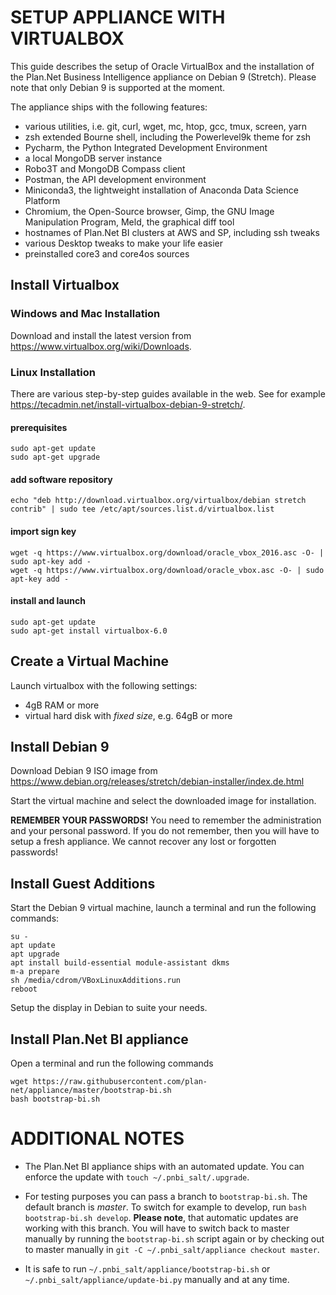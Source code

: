 SETUP APPLIANCE WITH VIRTUALBOX
===============================

This guide describes the setup of Oracle VirtualBox and the installation of the
Plan.Net Business Intelligence appliance on Debian 9 (Stretch). Please note that
only Debian 9 is supported at the moment.

The appliance ships with the following features:

* various utilities, i.e. git, curl, wget, mc, htop, gcc, tmux, screen, yarn
* zsh extended Bourne shell, including the Powerlevel9k theme for zsh
* Pycharm, the Python Integrated Development Environment
* a local MongoDB server instance
* Robo3T and MongoDB Compass client
* Postman, the API development environment
* Miniconda3, the lightweight installation of Anaconda Data Science Platform
* Chromium, the Open-Source browser, Gimp, the GNU Image
  Manipulation Program, Meld, the graphical diff tool
* hostnames of Plan.Net BI clusters at AWS and SP, including ssh tweaks
* various Desktop tweaks to make your life easier
* preinstalled core3 and core4os sources


Install Virtualbox
------------------

### Windows and Mac Installation

Download and install the latest version from
https://www.virtualbox.org/wiki/Downloads.

### Linux Installation

There are various step-by-step guides available in the web. See for example 
https://tecadmin.net/install-virtualbox-debian-9-stretch/.

#### prerequisites

    sudo apt-get update
    sudo apt-get upgrade

#### add software repository

    echo "deb http://download.virtualbox.org/virtualbox/debian stretch contrib" | sudo tee /etc/apt/sources.list.d/virtualbox.list

#### import sign key

    wget -q https://www.virtualbox.org/download/oracle_vbox_2016.asc -O- | sudo apt-key add -
    wget -q https://www.virtualbox.org/download/oracle_vbox.asc -O- | sudo apt-key add -

#### install and launch

    sudo apt-get update
    sudo apt-get install virtualbox-6.0


Create a Virtual Machine
------------------------

Launch virtualbox with the following settings:

* 4gB RAM or more
* virtual hard disk with *fixed size*, e.g. 64gB or more


Install Debian 9
----------------

Download Debian 9 ISO image from 
https://www.debian.org/releases/stretch/debian-installer/index.de.html

Start the virtual machine and select the downloaded image for installation.

**REMEMBER YOUR PASSWORDS!** You need to remember the administration and your
personal password. If you do not remember, then you will have to setup a fresh
appliance. We cannot recover any lost or forgotten passwords!


Install Guest Additions
-----------------------

Start the Debian 9 virtual machine, launch a terminal and run the following 
commands:

    su -
    apt update
    apt upgrade
    apt install build-essential module-assistant dkms
    m-a prepare
    sh /media/cdrom/VBoxLinuxAdditions.run
    reboot

Setup the display in Debian to suite your needs.


Install Plan.Net BI appliance
-----------------------------

Open a terminal and run the following commands

    wget https://raw.githubusercontent.com/plan-net/appliance/master/bootstrap-bi.sh
    bash bootstrap-bi.sh


ADDITIONAL NOTES
================

* The Plan.Net BI appliance ships with an automated update. You can enforce the
  update with `touch ~/.pnbi_salt/.upgrade`.

* For testing purposes you can pass a branch to `bootstrap-bi.sh`. The default
  branch is *master*. To switch for example to develop, run 
  `bash bootstrap-bi.sh develop`. **Please note**, that automatic updates are
  working with this branch. You will have to switch back to master manually
  by running the `bootstrap-bi.sh` script again or by checking out to master
  manually in `git -C ~/.pnbi_salt/appliance checkout master`.
* It is safe to run `~/.pnbi_salt/appliance/bootstrap-bi.sh` or 
  `~/.pnbi_salt/appliance/update-bi.py`
  manually and at any time.
